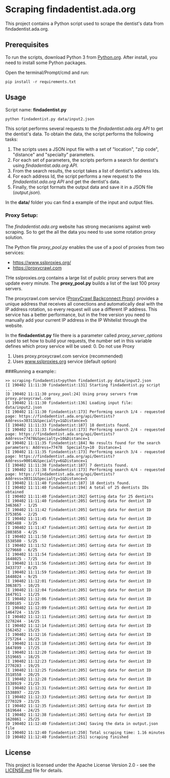 # Scraping findadentist.ada.org

This project contains a Python script used to scrape the dentist's data from findadentist.ada.org.

## Prerequisites

To run the scripts, download Python 3 from [Python.org](https://www.python.org/). 
After install, you need to install some Python packages.

Open the terminal/Prompt/cmd and run:
```
pip install -r requirements.txt

```
## Usage

Script name: **findadentist.py**

```
python findadentist.py data/input2.json

```

This script performs several requests to the *findadentist.ada.org API* to get the dentist's data.
To obtain the data, the script performs the following tasks:
1. The scripts uses a JSON input file with a set of "location", "zip code", "distance" and "specialty" parameters. 
2. For each set of parameters, the scripts perform a search for dentist's using *findadentist.ada.org API*. 
3. From the search results, the script takes a list of dentist's address Ids.
4. For each address Id, the script performs a new request to the *findadentist.ada.org API* and get the dentist's data.
5. Finally, the script formats the output data and save it in a JSON file (*output.json*).

In the **data/** folder you can find a example of the input and output files.

### Proxy Setup:

The *findadentist.ada.org* website has strong mecanisms against web scraping. 
So to get the all the data you need to use some rotation proxy solution.

The Python file *proxy_pool.py* enables the use of a pool of proxies from two services: 
* https://www.sslproxies.org/
* https://proxycrawl.com      

THe sslproxies.org contains a large list of public proxy servers that are update every minute.
The **proxy_pool.py** builds a list of the last 100 proxy servers.

The proxycrawl.com service ([ProxyCrawl Backconnect Proxy](https://proxycrawl.com/scraping-with-worldwide-backconnect-proxy)) provides a unique address that receives all conections and automatically deal with the IP address rotation, so every request will use a different IP address. This service has a better performance, but in the free version you need to manually add your current IP address in the IP Whitelist through the website.

In the **findadentist.py** file there is a parameter called *proxy_server_options* used to set how to build your requests, the number set in this variable defines which proxy service will be used:
0. Do not use Proxy
1. Uses proxy.proxycrawl.com service (recommended)
2. Uses www.sslproxies.org service (default option)

###Running a example::

```
>> scraping-findadentist>python findadentist.py data/input2.json
[I 190402 11:11:30 findadentist:131] Starting findadentist.py script ...
[D 190402 11:11:30 proxy_pool:24] Using proxy servers from proxy.proxycrawl.com
[I 190402 11:11:30 findadentist:136] Loading input file: data/input2.json
[I 190402 11:11:30 findadentist:173] Performing search 1/4 - requested page: https://findadentist.ada.org/api/Dentists?Address=30311&Specialty=1&Distance=5
[I 190402 11:11:33 findadentist:187] 18 dentists found.
[I 190402 11:11:33 findadentist:173] Performing search 2/4 - requested page: https://findadentist.ada.org/api/Dentists?Address=77478&Specialty=10&Distance=1
[W 190402 11:11:35 findadentist:184] No results found for the search parameters: Address=77478  Specialty=10  Distance=1
[I 190402 11:11:35 findadentist:173] Performing search 3/4 - requested page: https://findadentist.ada.org/api/Dentists?Address=90014&Specialty=6&Distance=1
[I 190402 11:11:38 findadentist:187] 7 dentists found.
[I 190402 11:11:38 findadentist:173] Performing search 4/4 - requested page: https://findadentist.ada.org/api/Dentists?Address=30311&Specialty=1&Distance=5
[I 190402 11:11:40 findadentist:187] 18 dentists found.
[I 190402 11:11:40 findadentist:194] A total of 25 dentists IDs obtained
[I 190402 11:11:40 findadentist:202] Getting data for 25 dentists
[I 190402 11:11:40 findadentist:205] Getting data for dentist ID 3463667 - 1/25
[I 190402 11:11:42 findadentist:205] Getting data for dentist ID 3753856 - 2/25
[I 190402 11:11:45 findadentist:205] Getting data for dentist ID 2965488 - 3/25
[I 190402 11:11:47 findadentist:205] Getting data for dentist ID 2803858 - 4/25
[I 190402 11:11:50 findadentist:205] Getting data for dentist ID 1538580 - 5/25
[I 190402 11:11:52 findadentist:205] Getting data for dentist ID 3279660 - 6/25
[I 190402 11:11:54 findadentist:205] Getting data for dentist ID 1648025 - 7/25
[I 190402 11:11:56 findadentist:205] Getting data for dentist ID 3433737 - 8/25
[I 190402 11:11:59 findadentist:205] Getting data for dentist ID 1648024 - 9/25
[I 190402 11:12:01 findadentist:205] Getting data for dentist ID 3063875 - 10/25
[I 190402 11:12:04 findadentist:205] Getting data for dentist ID 1647911 - 11/25
[I 190402 11:12:06 findadentist:205] Getting data for dentist ID 3500185 - 12/25
[I 190402 11:12:09 findadentist:205] Getting data for dentist ID 1464724 - 13/25
[I 190402 11:12:11 findadentist:205] Getting data for dentist ID 3278244 - 14/25
[I 190402 11:12:14 findadentist:205] Getting data for dentist ID 1562452 - 15/25
[I 190402 11:12:16 findadentist:205] Getting data for dentist ID 2757264 - 16/25
[I 190402 11:12:18 findadentist:205] Getting data for dentist ID 1647899 - 17/25
[I 190402 11:12:20 findadentist:205] Getting data for dentist ID 1519665 - 18/25
[I 190402 11:12:23 findadentist:205] Getting data for dentist ID 2770283 - 19/25
[I 190402 11:12:25 findadentist:205] Getting data for dentist ID 3518558 - 20/25
[I 190402 11:12:28 findadentist:205] Getting data for dentist ID 1538919 - 21/25
[I 190402 11:12:31 findadentist:205] Getting data for dentist ID 1538897 - 22/25
[I 190402 11:12:33 findadentist:205] Getting data for dentist ID 2770329 - 23/25
[I 190402 11:12:35 findadentist:205] Getting data for dentist ID 1619644 - 24/25
[I 190402 11:12:38 findadentist:205] Getting data for dentist ID 1620861 - 25/25
[D 190402 11:12:40 findadentist:244] Saving the data in output.json file
[I 190402 11:12:40 findadentist:250] Total scraping time: 1.16 minutes
[D 190402 11:12:40 findadentist:251] scraping finished

```

## License

This project is licensed under the Apache License Version 2.0 - see the [LICENSE.md](LICENSE) file for details.